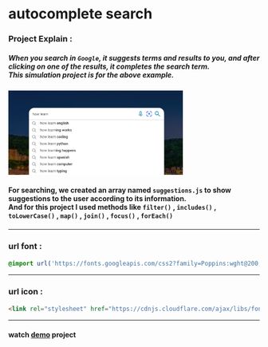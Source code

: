 # autocomplete search

### Project Explain : 
##### When you search in `Google`, it suggests terms and results to you, and after clicking on one of the results, it completes the search term. </br> This simulation project is for the above example.

<img src="img/Screenshot 2024-05-06 233919.png" width='350'>

#### For searching, we created an array named `suggestions.js` to show suggestions to the user according to its information.</br> And for this project I used methods like `filter()` , `includes()` , `toLowerCase()` , `map()` , `join()` , `focus()` , `forEach()`

___

### url font :
```CSS
@import url('https://fonts.googleapis.com/css2?family=Poppins:wght@200;300;400;500;600;700&display=swap');
```
___

### url icon :
```HTML
<link rel="stylesheet" href="https://cdnjs.cloudflare.com/ajax/libs/font-awesome/5.15.3/css/all.min.css"/>
```
___

#### watch [demo](https://alirezanezami1.github.io/autocomplete-search/) project